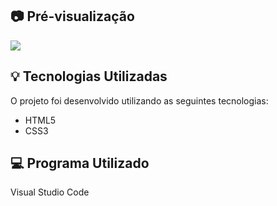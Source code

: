 
## :camera: Pré-visualização
  <img src="https://i.ibb.co/Kyj8rxq/1.png">

## :bulb: Tecnologias Utilizadas 

O projeto foi desenvolvido utilizando as seguintes tecnologias:

- HTML5
- CSS3

## :computer: Programa Utilizado

Visual Studio Code

